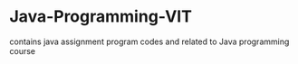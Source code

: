 # Java-Programming-VIT
contains java assignment program codes and related to Java programming course
